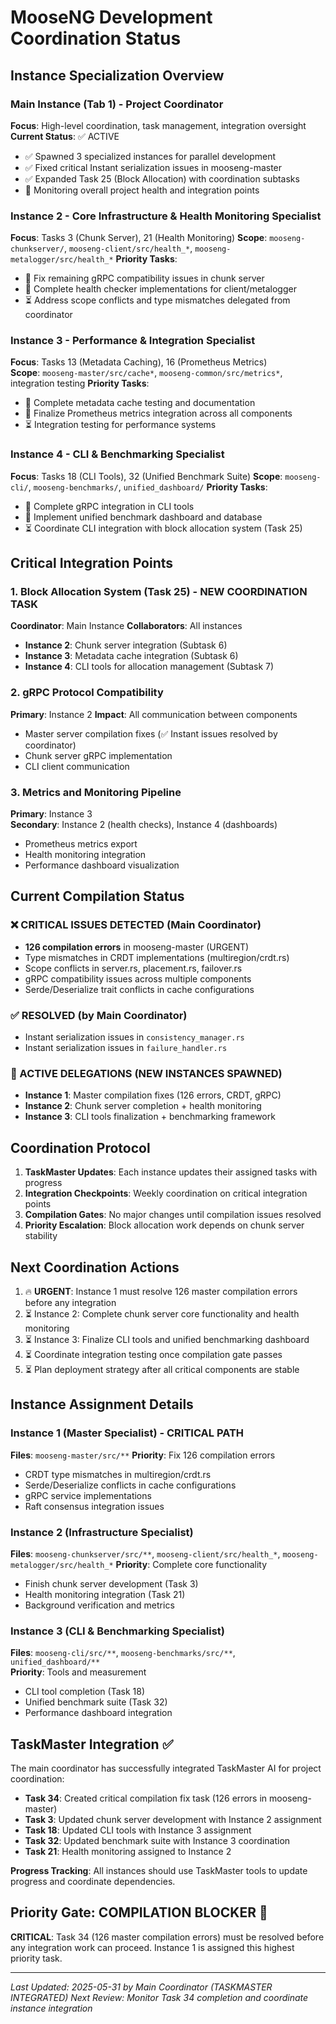# MooseNG Development Coordination Status

## Instance Specialization Overview

### Main Instance (Tab 1) - Project Coordinator
**Focus**: High-level coordination, task management, integration oversight
**Current Status**: ✅ ACTIVE
- ✅ Spawned 3 specialized instances for parallel development
- ✅ Fixed critical Instant serialization issues in mooseng-master 
- ✅ Expanded Task 25 (Block Allocation) with coordination subtasks
- 🔄 Monitoring overall project health and integration points

### Instance 2 - Core Infrastructure & Health Monitoring Specialist  
**Focus**: Tasks 3 (Chunk Server), 21 (Health Monitoring)
**Scope**: `mooseng-chunkserver/`, `mooseng-client/src/health_*`, `mooseng-metalogger/src/health_*`
**Priority Tasks**:
- 🔄 Fix remaining gRPC compatibility issues in chunk server
- 🔄 Complete health checker implementations for client/metalogger
- ⏳ Address scope conflicts and type mismatches delegated from coordinator

### Instance 3 - Performance & Integration Specialist
**Focus**: Tasks 13 (Metadata Caching), 16 (Prometheus Metrics)  
**Scope**: `mooseng-master/src/cache*`, `mooseng-common/src/metrics*`, integration testing
**Priority Tasks**:
- 🔄 Complete metadata cache testing and documentation
- 🔄 Finalize Prometheus metrics integration across all components
- ⏳ Integration testing for performance systems

### Instance 4 - CLI & Benchmarking Specialist
**Focus**: Tasks 18 (CLI Tools), 32 (Unified Benchmark Suite)
**Scope**: `mooseng-cli/`, `mooseng-benchmarks/`, `unified_dashboard/`
**Priority Tasks**:
- 🔄 Complete gRPC integration in CLI tools
- 🔄 Implement unified benchmark dashboard and database
- ⏳ Coordinate CLI integration with block allocation system (Task 25)

## Critical Integration Points

### 1. Block Allocation System (Task 25) - NEW COORDINATION TASK
**Coordinator**: Main Instance
**Collaborators**: All instances
- **Instance 2**: Chunk server integration (Subtask 6)
- **Instance 3**: Metadata cache integration (Subtask 6) 
- **Instance 4**: CLI tools for allocation management (Subtask 7)

### 2. gRPC Protocol Compatibility
**Primary**: Instance 2
**Impact**: All communication between components
- Master server compilation fixes (✅ Instant issues resolved by coordinator)
- Chunk server gRPC implementation
- CLI client communication

### 3. Metrics and Monitoring Pipeline
**Primary**: Instance 3  
**Secondary**: Instance 2 (health checks), Instance 4 (dashboards)
- Prometheus metrics export
- Health monitoring integration
- Performance dashboard visualization

## Current Compilation Status

### ❌ CRITICAL ISSUES DETECTED (Main Coordinator)
- **126 compilation errors** in mooseng-master (URGENT)
- Type mismatches in CRDT implementations (multiregion/crdt.rs)  
- Scope conflicts in server.rs, placement.rs, failover.rs
- gRPC compatibility issues across multiple components
- Serde/Deserialize trait conflicts in cache configurations

### ✅ RESOLVED (by Main Coordinator)
- Instant serialization issues in `consistency_manager.rs`
- Instant serialization issues in `failure_handler.rs`

### 🔄 ACTIVE DELEGATIONS (NEW INSTANCES SPAWNED)
- **Instance 1**: Master compilation fixes (126 errors, CRDT, gRPC)
- **Instance 2**: Chunk server completion + health monitoring
- **Instance 3**: CLI tools finalization + benchmarking framework

## Coordination Protocol

1. **TaskMaster Updates**: Each instance updates their assigned tasks with progress
2. **Integration Checkpoints**: Weekly coordination on critical integration points
3. **Compilation Gates**: No major changes until compilation issues resolved
4. **Priority Escalation**: Block allocation work depends on chunk server stability

## Next Coordination Actions

1. 🔥 **URGENT**: Instance 1 must resolve 126 master compilation errors before any integration
2. ⏳ Instance 2: Complete chunk server core functionality and health monitoring
3. ⏳ Instance 3: Finalize CLI tools and unified benchmarking dashboard
4. ⏳ Coordinate integration testing once compilation gate passes
5. ⏳ Plan deployment strategy after all critical components are stable

## Instance Assignment Details

### Instance 1 (Master Specialist) - CRITICAL PATH
**Files**: `mooseng-master/src/**`
**Priority**: Fix 126 compilation errors
- CRDT type mismatches in multiregion/crdt.rs
- Serde/Deserialize conflicts in cache configurations  
- gRPC service implementations
- Raft consensus integration issues

### Instance 2 (Infrastructure Specialist)  
**Files**: `mooseng-chunkserver/src/**`, `mooseng-client/src/health_*`, `mooseng-metalogger/src/health_*`
**Priority**: Complete core functionality
- Finish chunk server development (Task 3)
- Health monitoring integration (Task 21)
- Background verification and metrics

### Instance 3 (CLI & Benchmarking Specialist)
**Files**: `mooseng-cli/src/**`, `mooseng-benchmarks/src/**`, `unified_dashboard/**`  
**Priority**: Tools and measurement
- CLI tool completion (Task 18)
- Unified benchmark suite (Task 32)
- Performance dashboard integration

## TaskMaster Integration ✅

The main coordinator has successfully integrated TaskMaster AI for project coordination:

- **Task 34**: Created critical compilation fix task (126 errors in mooseng-master)
- **Task 3**: Updated chunk server development with Instance 2 assignment
- **Task 18**: Updated CLI tools with Instance 3 assignment  
- **Task 32**: Updated benchmark suite with Instance 3 coordination
- **Task 21**: Health monitoring assigned to Instance 2

**Progress Tracking**: All instances should use TaskMaster tools to update progress and coordinate dependencies.

## Priority Gate: COMPILATION BLOCKER 🚨

**CRITICAL**: Task 34 (126 master compilation errors) must be resolved before any integration work can proceed. Instance 1 is assigned this highest priority task.

---
*Last Updated: 2025-05-31 by Main Coordinator (TASKMASTER INTEGRATED)*
*Next Review: Monitor Task 34 completion and coordinate instance integration*
